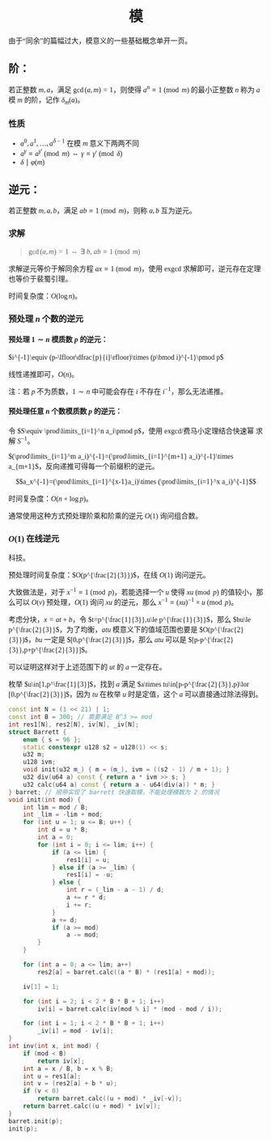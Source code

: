 <style>
 body {
  font-family: "楷体"
}
</style>

<h1><center>模</center></h1>

由于“同余”的篇幅过大，模意义的一些基础概念单开一页。

## 阶：

若正整数 $m,a$，满足 $\gcd(a,m)=1$，则使得 $a^n\equiv 1 \pmod m$ 的最小正整数 $n$ 称为 $a$ 模 $m$ 的阶，记作 $\delta_m(a)$。

### 性质
- $a^0,a^1,\dots,a^{\delta-1}$ 在模 $m$ 意义下两两不同
- $a^{\gamma}\equiv a^{\gamma'}\pmod m\Leftrightarrow \gamma\equiv\gamma'\pmod \delta$
- $\delta\mid\varphi(m)$

## 逆元：

若正整数 $m,a,b$，满足 $ab\equiv 1\pmod m$，则称 $a,b$ 互为逆元。

### 求解

> $\gcd(a,m)=1\Leftrightarrow \exists\ b,\ ab\equiv 1\pmod m$

求解逆元等价于解同余方程 $ax\equiv 1\pmod m$，使用 exgcd 求解即可，逆元存在定理也等价于裴蜀引理。

时间复杂度：$O(\log n)$。

### 预处理 $n$ 个数的逆元

#### 预处理 $1\sim n$ 模质数 $p$ 的逆元：

$i^{-1}\equiv (p-\lfloor\dfrac{p}{i}\rfloor)\times (p\bmod i)^{-1}\pmod p$

线性递推即可，$O(n)$。

注：若 $p$ 不为质数，$1\sim n$ 中可能会存在 $i$ 不存在 $i^{-1}$，那么无法递推。

#### 预处理任意 $n$ 个数模质数 $p$ 的逆元：

令 $S\equiv \prod\limits_{i=1}^n a_i\pmod p$，使用 exgcd/费马小定理结合快速幂 求解 $S^{-1}$。

$(\prod\limits_{i=1}^m a_i)^{-1}=(\prod\limits_{i=1}^{m+1} a_i)^{-1}\times a_{m+1}$，反向递推可得每一个前缀积的逆元。

$$a_x^{-1}=(\prod\limits_{i=1}^{x-1}a_i)\times (\prod\limits_{i=1}^x a_i)^{-1}$$

时间复杂度：$O(n+\log p)$。

通常使用这种方式预处理阶乘和阶乘的逆元 $O(1)$ 询问组合数。

### $O(1)$ 在线逆元

科技。

预处理时间复杂度：$O(p^{\frac{2}{3}})$，在线 $O(1)$ 询问逆元。

大致做法是，对于 $x^{-1}\equiv 1\pmod p$，若能选择一个 $u$ 使得 $xu\pmod p$ 的值较小，那么可以 $O(v)$ 预处理，$O(1)$ 询问 $xu$ 的逆元，那么 $x^{-1}\equiv (xu)^{-1}\times u\pmod p$。

考虑分块，$x=at+b$，令 $t=p^{\frac{1}{3}},u\le p^{\frac{1}{3}}$，那么 $bu\le p^{\frac{2}{3}}$，为了均衡，$atu$ 模意义下的值域范围也要是 $O(p^{\frac{2}{3}})$，$bu$ 一定是 $[0,p^{\frac{2}{3}}]$，那么 $atu$ 可以是 $[p-p^{\frac{2}{3}},p+p^{\frac{2}{3}}]$。

可以证明这样对于上述范围下的 $ut$ 的 $a$ 一定存在。

枚举 $u\in[1,p^\frac{1}{3}]$，找到 $a$ 满足 $a\times tu\in[p-p^{\frac{2}{3}},p)\lor [0,p^{\frac{2}{3}}]$，因为 $tu$ 在枚举 $u$ 时是定值，这个 $a$ 可以直接通过除法得到。


```cpp
const int N = (1 << 21) | 1;
const int B = 300; // 需要满足 B^3 >= mod
int res1[N], res2[N], iv[N], _iv[N];
struct Barrett {
    enum { s = 96 };
    static constexpr u128 s2 = u128(1) << s;
    u32 m;
    u128 ivm;
    void init(u32 m_) { m = (m_), ivm = ((s2 - 1) / m + 1); }
    u32 div(u64 a) const { return a * ivm >> s; }
    u32 calc(u64 a) const { return a - u64(div(a)) * m; }
} barret; // 顺带实现了 barrett 快速取模，不能处理模数为 2 的情况
void init(int mod) {
    int lim = mod / B;
    int _lim = -lim + mod;
    for (int u = 1; u <= B; u++) {
        int d = u * B;
        int a = 0;
        for (int i = 0; i <= lim; i++) {
            if (a <= lim) {
                res1[i] = u;
            } else if (a >= _lim) {
                res1[i] = -u;
            } else {
                int r = (_lim - a - 1) / d;
                a += r * d;
                i += r;
            }
            a += d;
            if (a >= mod)
                a -= mod;
        }
    }

    for (int a = 0; a <= lim; a++)
        res2[a] = barret.calc((a * B) * (res1[a] + mod));

    iv[1] = 1;

    for (int i = 2; i < 2 * B * B + 1; i++)
        iv[i] = barret.calc(iv[mod % i] * (mod - mod / i));

    for (int i = 1; i < 2 * B * B + 1; i++)
        _iv[i] = mod - iv[i];
}
int inv(int x, int mod) {
    if (mod < B)
        return iv[x];
    int a = x / B, b = x % B;
    int u = res1[a];
    int v = (res2[a] + b * u);
    if (v < 0)
        return barret.calc((u + mod) * _iv[-v]);
    return barret.calc((u + mod) * iv[v]);
}
barret.init(p);
init(p);
```